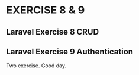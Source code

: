 # EXERCISE 8 & 9
## Laravel Exercise 8 CRUD
## Laravel Exercise 9 Authentication

Two exercise. Good day.

